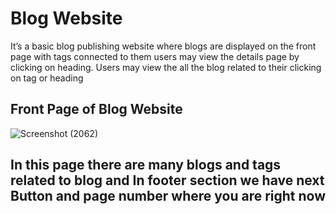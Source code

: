 # Blog Website 
It’s a basic blog publishing website where blogs are displayed on the front page with tags connected to them users may view the details page by clicking on heading.
Users may view the all the blog related to their clicking on tag or heading

## Front Page of Blog Website
![Screenshot (2062)](https://github.com/aj9834/blog-website/assets/121596903/6e91c424-0c1f-4c8e-a0e7-63978722a807)
## In this page there are many blogs and tags related to blog and In footer section we have next Button and page number where you are right now
